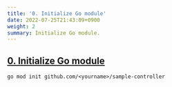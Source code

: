 ```yaml
---
title: '0. Initialize Go module'
date: 2022-07-25T21:43:09+0900
weight: 2
summary: Initialize Go module.
---
```


## [0. Initialize Go module](https://github.com/nakamasato/sample-controller/commit/518e950c0ce3a8142b996fba32ee347428859151)

```
go mod init github.com/<yourname>/sample-controller
```
